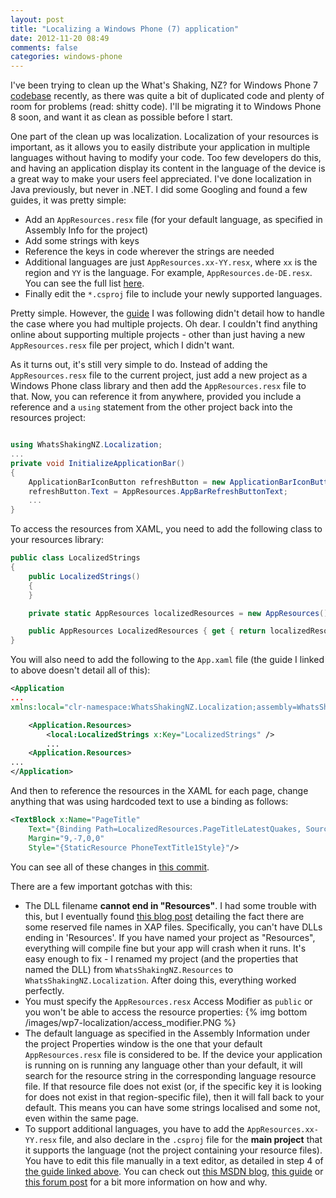 ```yaml
---
layout: post
title: "Localizing a Windows Phone (7) application"
date: 2012-11-20 08:49
comments: false
categories: windows-phone
---
```


I've been trying to clean up the What's Shaking, NZ? for Windows Phone 7 [codebase](https://github.com/adamsp/wsnz-windowsphone) recently, as there was quite a bit of duplicated code and plenty of room for problems (read: shitty code). I'll be migrating it to Windows Phone 8 soon, and want it as clean as possible before I start.

<!-- more -->

One part of the clean up was localization. Localization of your resources is important, as it allows you to easily distribute your application in multiple languages without having to modify your code. Too few developers do this, and having an application display its content in the language of the device is a great way to make your users feel appreciated. I've done localization in Java previously, but never in .NET. I did some Googling and found a few guides, it was pretty simple:

* Add an `AppResources.resx` file (for your default language, as specified in Assembly Info for the project)
* Add some strings with keys
* Reference the keys in code wherever the strings are needed
* Additional languages are just `AppResources.xx-YY.resx`, where `xx` is the region and `YY` is the language. For example, `AppResources.de-DE.resx`. You can see the full list <a href="http://msdn.microsoft.com/en-us/library/hh202918(v=vs.92).aspx">here</a>.
* Finally edit the `*.csproj` file to include your newly supported languages.

Pretty simple. However, the <a href="http://msdn.microsoft.com/en-us/library/ff637520(v=vs.92).aspx">guide</a> I was following didn't detail how to handle the case where you had multiple projects. Oh dear. I couldn't find anything online about supporting multiple projects - other than just having a new `AppResources.resx` file per project, which I didn't want.

As it turns out, it's still very simple to do. Instead of adding the `AppResources.resx` file to the current project, just add a new project as a Windows Phone class library and then add the `AppResources.resx` file to that. Now, you can reference it from anywhere, provided you include a reference and a `using` statement from the other project back into the resources project:

``` c# MainPage.xaml.cs https://github.com/adamsp/wsnz-windowsphone/blob/dev/WhatsShakingNZ/MainPage.xaml.cs#L43 Source

using WhatsShakingNZ.Localization;
...
private void InitializeApplicationBar()
{
    ApplicationBarIconButton refreshButton = new ApplicationBarIconButton();
    refreshButton.Text = AppResources.AppBarRefreshButtonText;
    ...
}
```

To access the resources from XAML, you need to add the following class to your resources library:

``` c# LocalizedStrings.cs https://github.com/adamsp/wsnz-windowsphone/blob/dev/Localization/LocalizedStrings.cs Source
public class LocalizedStrings
{
    public LocalizedStrings()
    {
    }

    private static AppResources localizedResources = new AppResources();

    public AppResources LocalizedResources { get { return localizedResources; } }
}
```

You will also need to add the following to the `App.xaml` file (the guide I linked to above doesn't detail all of this):

``` xml App.xaml
<Application 
...
xmlns:local="clr-namespace:WhatsShakingNZ.Localization;assembly=WhatsShakingNZ.Localization" />

    <Application.Resources>
        <local:LocalizedStrings x:Key="LocalizedStrings" />
        ...
    <Application.Resources>
...
</Application>
```

And then to reference the resources in the XAML for each page, change anything that was using hardcoded text to use a binding as follows: 

``` xml
<TextBlock x:Name="PageTitle" 
    Text="{Binding Path=LocalizedResources.PageTitleLatestQuakes, Source={StaticResource LocalizedStrings}}" 
    Margin="9,-7,0,0" 
    Style="{StaticResource PhoneTextTitle1Style}"/>
```

You can see all of these changes in [this commit](https://github.com/adamsp/wsnz-windowsphone/commit/49c511f9be2181955b3a5e7b06bf88068ec32ec4).

There are a few important gotchas with this:

* The DLL filename **cannot end in "Resources"**. I had some trouble with this, but I eventually found [this blog post](http://isolatedstorage.wordpress.com/2010/10/25/reserved-xap-file-names-resource-dll/) detailing the fact there are some reserved file names in XAP files. Specifically, you can't have DLLs ending in 'Resources'. If you have named your project as "Resources", everything will compile fine but your app will crash when it runs. It's easy enough to fix - I renamed my project (and the properties that named the DLL) from `WhatsShakingNZ.Resources` to `WhatsShakingNZ.Localization`. After doing this, everything worked perfectly.
* You must specify the `AppResources.resx` Access Modifier as `public` or you won't be able to access the resource properties:
{% img bottom /images/wp7-localization/access_modifier.PNG %}
* The default language as specified in the Assembly Information under the project Properties window is the one that your default `AppResources.resx` file is considered to be. If the device your application is running on is running any language other than your default, it will search for the resource string in the corresponding language resource file. If that resource file does not exist (or, if the specific key it is looking for does not exist in that region-specific file), then it will fall back to your default. This means you can have some strings localised and some not, even within the same page.
* To support additional languages, you have to add the `AppResources.xx-YY.resx` file, and also declare in the `.csproj` file for the **main project** that it supports the language (not the project containing your resource files). You have to edit this file manually in a text editor, as detailed in step 4 of <a href="http://msdn.microsoft.com/en-us/library/ff637520(v=vs.92).aspx">the guide linked above</a>. You can check out [this MSDN blog](http://blogs.msdn.com/b/webdev/archive/2008/06/10/localizing-a-silverlight-application.aspx), <a href="http://msdn.microsoft.com/en-us/library/dd941932(VS.95).aspx">this guide</a> or [this forum post](http://social.msdn.microsoft.com/Forums/en-US/vsx/thread/7e3267e4-ab1f-4fd0-90f4-d9292831bb2b/) for a bit more information on how and why.